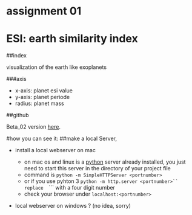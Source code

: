 # assignment 01 
# ESI: earth similarity index

##index

visualization of the earth like exoplanets

###axis
* x-axis: planet esi value
* y-axis: planet periode
* radius: planet mass

##github 

Beta_02 version [here](https://github.com/drensove/workspace2017-d3-js/blob/presenting_ESI_data/02_data_fun/index.html).


#how you can see it:
##make a local Server,

* install a local webserver on mac
    * on mac os and linux is a [python](https://www.python.org/) server already installed, you just need to start this server in the directory of your project file
    * command is ```python -m SimpleHTTPServer <portnumber>```
    * or if you use pyhton 3 ```python -m http.server <portnumber>``
    replace  ```<portnumber>``` with a four digit number
    * check your browser under  ```localhost:<portnumber>```

* local webserver on windows ? (no idea, sorry)